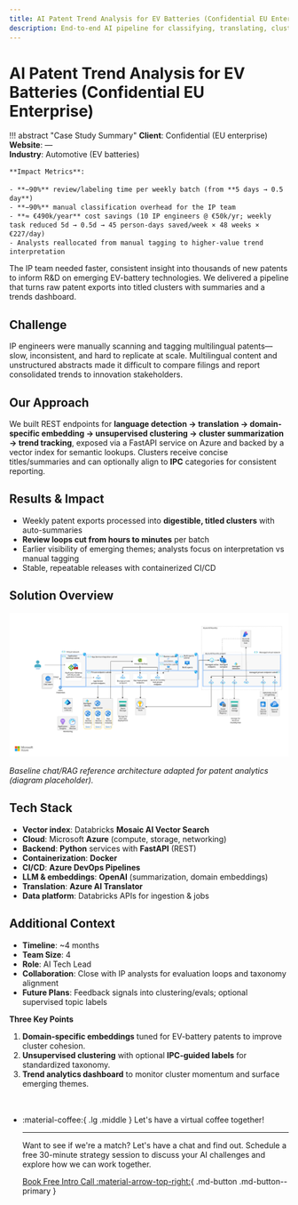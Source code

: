 ```yaml
---
title: AI Patent Trend Analysis for EV Batteries (Confidential EU Enterprise)
description: End-to-end AI pipeline for classifying, translating, clustering, and summarizing patent filings to surface EV-battery technology trends for IP and innovation teams.
---
```


# AI Patent Trend Analysis for EV Batteries (Confidential EU Enterprise)

!!! abstract "Case Study Summary"
    **Client**: Confidential (EU enterprise)  
    **Website**: —  
    **Industry**: Automotive (EV batteries)  
    
    **Impact Metrics**:
    
    - **−90%** review/labeling time per weekly batch (from **5 days → 0.5 day**)  
    - **−90%** manual classification overhead for the IP team  
    - **≈ €490k/year** cost savings (10 IP engineers @ €50k/yr; weekly task reduced 5d → 0.5d → 45 person-days saved/week × 48 weeks × €227/day)  
    - Analysts reallocated from manual tagging to higher-value trend interpretation

The IP team needed faster, consistent insight into thousands of new patents to inform R&D on emerging EV-battery technologies. We delivered a pipeline that turns raw patent exports into titled clusters with summaries and a trends dashboard.

## Challenge

IP engineers were manually scanning and tagging multilingual patents—slow, inconsistent, and hard to replicate at scale. Multilingual content and unstructured abstracts made it difficult to compare filings and report consolidated trends to innovation stakeholders.

## Our Approach

We built REST endpoints for **language detection → translation → domain-specific embedding → unsupervised clustering → cluster summarization → trend tracking**, exposed via a FastAPI service on Azure and backed by a vector index for semantic lookups. Clusters receive concise titles/summaries and can optionally align to **IPC** categories for consistent reporting.

## Results & Impact

- Weekly patent exports processed into **digestible, titled clusters** with auto-summaries  
- **Review loops cut from hours to minutes** per batch  
- Earlier visibility of emerging themes; analysts focus on interpretation vs manual tagging  
- Stable, repeatable releases with containerized CI/CD

## Solution Overview

![Architecture Diagram](../../assets/openai-end-to-end-aml-deployment.svg)

*Baseline chat/RAG reference architecture adapted for patent analytics (diagram placeholder).*

## Tech Stack

- **Vector index**: Databricks **Mosaic AI Vector Search**  
- **Cloud**: Microsoft **Azure** (compute, storage, networking)  
- **Backend**: **Python** services with **FastAPI** (REST)  
- **Containerization**: **Docker**  
- **CI/CD**: **Azure DevOps Pipelines**  
- **LLM & embeddings**: **OpenAI** (summarization, domain embeddings)  
- **Translation**: **Azure AI Translator**  
- **Data platform**: Databricks APIs for ingestion & jobs

## Additional Context

- **Timeline**: ~4 months  
- **Team Size**: 4  
- **Role**: AI Tech Lead  
- **Collaboration**: Close with IP analysts for evaluation loops and taxonomy alignment  
- **Future Plans**: Feedback signals into clustering/evals; optional supervised topic labels

**Three Key Points**

1. **Domain-specific embeddings** tuned for EV-battery patents to improve cluster cohesion.  
2. **Unsupervised clustering** with optional **IPC-guided labels** for standardized taxonomy.  
3. **Trend analytics dashboard** to monitor cluster momentum and surface emerging themes.

<div class="grid cards" style="margin-top: 3rem" markdown>

-   :material-coffee:{ .lg .middle } Let's have a virtual coffee together!

    ---
    
    Want to see if we're a match? Let's have a chat and find out. Schedule a free 30-minute strategy session to discuss your AI challenges and explore how we can work together.

    [Book Free Intro Call :material-arrow-top-right:](https://calendly.com){ .md-button .md-button--primary }

</div>
